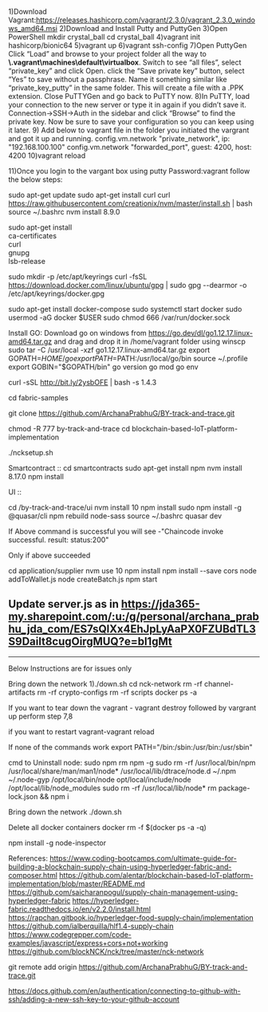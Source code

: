1)Download Vagrant:https://releases.hashicorp.com/vagrant/2.3.0/vagrant_2.3.0_windows_amd64.msi
2)Download and Install Putty and PuttyGen
3)Open PowerShell mkdir crystal_ball cd crystal_ball
4)vagrant init hashicorp/bionic64
5)vagrant up
6)vagrant ssh-config
7)Open PuttyGen
Click “Load” and browse to your project folder all the way to **\\.vagrant\machines\default\virtualbox**. Switch to see “all files”, select “private_key” and click Open.
click the “Save private key” button, select “Yes” to save without a passphrase.
Name it something similar like “private_key_putty” in the same folder.
This will create a file with a .PPK extension. Close PuTTYGen and go back to PuTTY now.
8)In PuTTY, load your connection to the new server or type it in again if you didn’t save it.
Connection->SSH->Auth in the sidebar and click “Browse” to find the private key.
Now be sure to save your configuration so you can keep using it later.
9) Add below  to vagrant file in the folder you initiated the vargrant and got it up and running.
   config.vm.network "private_network", ip: "192.168.100.100"
   config.vm.network "forwarded_port", guest: 4200, host: 4200
   10)vagrant reload

11)Once you login to the vargant box using putty Password:vagrant follow the below steps:

sudo apt-get update
sudo apt-get install curl
curl https://raw.githubusercontent.com/creationix/nvm/master/install.sh | bash
source ~/.bashrc
nvm install 8.9.0

sudo apt-get install \
ca-certificates \
curl \
gnupg \
lsb-release

sudo mkdir -p /etc/apt/keyrings
curl -fsSL https://download.docker.com/linux/ubuntu/gpg | sudo gpg --dearmor -o /etc/apt/keyrings/docker.gpg

sudo apt-get install docker-compose
sudo systemctl start docker
sudo usermod -aG docker $USER
sudo chmod 666 /var/run/docker.sock


Install GO:
Download go on windows from https://go.dev/dl/go1.12.17.linux-amd64.tar.gz and drag and drop it in /home/vagrant folder using winscp
sudo tar -C /usr/local -xzf go1.12.17.linux-amd64.tar.gz
export GOPATH=$HOME/go
export PATH=$PATH:/usr/local/go/bin
source ~/.profile
export GOBIN="$GOPATH/bin"
go version
go mod
go env


curl -sSL http://bit.ly/2ysbOFE | bash -s 1.4.3

cd fabric-samples

git clone https://github.com/ArchanaPrabhuG/BY-track-and-trace.git


chmod -R 777 by-track-and-trace
cd blockchain-based-IoT-platform-implementation

./ncksetup.sh



Smartcontract ::
cd smartcontracts
sudo apt-get install npm
nvm install 8.17.0
npm install

UI ::

cd /by-track-and-trace/ui
nvm install 10
npm install
sudo npm install -g  @quasar/cli
npm rebuild node-sass
source ~/.bashrc
quasar dev





If Above command is successful you will see -"Chaincode invoke successful. result: status:200"

Only if above succeeded

cd application/supplier
nvm use 10
npm install
npm install --save cors
node addToWallet.js
node createBatch.js
npm start

Update server.js as in  https://jda365-my.sharepoint.com/:u:/g/personal/archana_prabhu_jda_com/ES7sQlXx4EhJpLyAaPX0FZUBdTL3S9Dailt8cugOirgMUQ?e=bl1gMt
-------------------------------------------------------------------------------------------------------------------------------------------


-------------------------------------------------------------------------------------------------------------------------------------------


Below Instructions are for issues only


Bring down the network
1)./down.sh
cd nck-network
rm -rf channel-artifacts
rm -rf crypto-configs
rm -rf scripts
docker ps -a

If you want to tear down the vagrant - vagrant destroy followed by vargrant up perform step 7,8

if you want to restart vagrant-vagrant reload

If none of the commands work export PATH="/bin:/sbin:/usr/bin:/usr/sbin"


cmd to Uninstall node:
sudo npm rm npm -g
sudo rm -rf /usr/local/bin/npm /usr/local/share/man/man1/node* /usr/local/lib/dtrace/node.d ~/.npm ~/.node-gyp /opt/local/bin/node opt/local/include/node /opt/local/lib/node_modules
sudo rm -rf /usr/local/lib/node*
rm package-lock.json && npm i

Bring down the network
./down.sh

Delete all docker containers
docker rm -f $(docker ps -a -q)


npm install -g node-inspector




References:
https://www.coding-bootcamps.com/ultimate-guide-for-building-a-blockchain-supply-chain-using-hyperledger-fabric-and-composer.html
https://github.com/alentar/blockchain-based-IoT-platform-implementation/blob/master/README.md
https://github.com/saicharanpogul/supply-chain-management-using-hyperledger-fabric
https://hyperledger-fabric.readthedocs.io/en/v2.2.0/install.html
https://rapchan.gitbook.io/hyperledger-food-supply-chain/implementation
https://github.com/ialberquilla/hlf1.4-supply-chain
https://www.codegrepper.com/code-examples/javascript/express+cors+not+working
https://github.com/blockNCK/nck/tree/master/nck-network


git remote add origin https://github.com/ArchanaPrabhuG/BY-track-and-trace.git

https://docs.github.com/en/authentication/connecting-to-github-with-ssh/adding-a-new-ssh-key-to-your-github-account